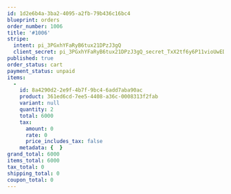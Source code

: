 ```yaml
---
id: 1d2e6b4a-3ba2-4095-a2fb-79b436c16bc4
blueprint: orders
order_number: 1006
title: '#1006'
stripe:
  intent: pi_3PGxhYFaRyB6tux21DPzJ3gQ
  client_secret: pi_3PGxhYFaRyB6tux21DPzJ3gQ_secret_TxX2tf6y6P11vioUwEDhHsT9P
published: true
order_status: cart
payment_status: unpaid
items:
  -
    id: 8a4290d2-2e9f-4b7f-9bc4-6add7aba90ac
    product: 361ed6cd-7ee5-4408-a36c-0008313f2fab
    variant: null
    quantity: 2
    total: 6000
    tax:
      amount: 0
      rate: 0
      price_includes_tax: false
    metadata: {  }
grand_total: 6000
items_total: 6000
tax_total: 0
shipping_total: 0
coupon_total: 0
---
```

